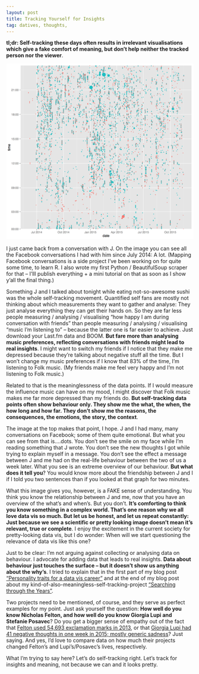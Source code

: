 ```yaml
---
layout: post
title: Tracking Yourself for Insights
tag: datives, thoughts,
---
```


**tl;dr: Self-tracking these days often results in irrelevant visualisations which give a fake comfort of meaning, but don’t help neither the tracked person nor the viewer**. 

![image](/pic/151211_selftracking.png)

I just came back from a conversation with J. On the image you can see all the Facebook conversations I had with him since July 2014: A lot. (Mapping Facebook conversations is a side project I’ve been working on for quite some time, to learn R. I also wrote my first Python / BeautifulSoup scraper for that – I’lll publish everything + a mini tutorial on that as soon as I show y’all the final thing.)

Something J and I talked about tonight while eating not-so-awesome sushi was the whole self-tracking movement. Quantified self fans are mostly not thinking about which measurements they want to gather and analyse: They just analyse everything they can get their hands on. So they are far less people measuring / analysing / visualising “how happy I am during conversation with friends” than people measuring / analysing / visualising “music I’m listening to” – because the latter one is far easier to achieve. Just download your Last.fm data and BOOM. **But fare more than analysing music preferences, reflecting conversations with friends might lead to real insights**. I might want to switch my friends if I notice that they make me depressed because they’re talking about negative stuff all the time. But I won’t change my music preferences if I know that 83% of the time, I’m listening to Folk music. (My friends make me feel very happy and I’m not listening to Folk music.)

Related to that is the meaninglessness of the data points. If I would measure the influence music can have on my mood, I might discover that Folk music makes me far more depressed than my friends do. **But self-tracking data points often show behaviour only. They show me the what, the when, the how long and how far. They don’t show me the reasons, the consequences, the emotions, the story, the context**. 

The image at the top makes that point, I hope. J and I had many, many conversations on Facebook; some of them quite emotional. But what you can see from that is....dots. You don’t see the smile on my face while I’m reading something that J wrote. You don’t see the new thoughts I got while trying to explain myself in a message. You don’t see the effect a message between J and me had on the real-life behaviour between the two of us a week later. What you see is an extreme overview of our behaviour. **But what does it tell you**? You would know more about the friendship between J and I if I told you two sentences than if you looked at that graph for two minutes.

What this image gives you, however, is a FAKE sense of understanding. You think you know the relationship between J and me, now that you have an overview of the what’s and when’s. But you don’t. **It’s comforting to think you know something in a complex world. That’s one reason why we all love data vis so much. But let us be honest, and let us repeat constantly: Just because we see a scientific or pretty looking image doesn’t mean it’s relevant, true or complete**. I enjoy the excitement in the current society for pretty-looking data vis, but I do wonder: When will we start questioning the relevance of data vis like this one?

Just to be clear: I’m not arguing against collecting or analysing data on behaviour. I advocate for adding data that leads to real insights. **Data about behaviour just touches the surface – but it doesn’t show us anything about the why’s**. I tried to explain that in the first part of my blog post [“Personality traits for a data vis career”](http://lisacharlotterost.github.io/2015/01/14/Personality-Traits-for-a-Data-Vis-Career/) and at the end of my blog post about my kind-of-also-meaningless-self-tracking-project [“Searching through the Years”](http://lisacharlotterost.github.io/2015/06/20/Searching-through-the-years/).

Two projects need to be mentioned, of course, and they serve as perfect examples for my point. Just ask yourself the question: **How well do you know Nicholas Felton, and how well do you know Giorgia Lupi and Stefanie Posavec**? Do you get a bigger sense of empathy out of the fact that [Felton used 54,693 exclamation marks in 2013](http://feltron.com/FAR13_08.html), or that [Giorgia Lupi had 41 negative thoughts in one week in 2015; mostly generic sadness](http://www.dear-data.com/week-38-a-week-of-negative-thoughts)? Just saying. And yes, I’d love to compare data on how much their projects changed Felton’s and Lupi’s/Posavec’s lives, respectively.

What I’m trying to say here? Let’s do self-tracking right. Let’s track for insights and meaning, not because we can and it looks pretty.
